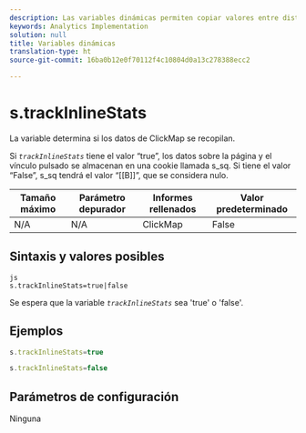 ```yaml
---
description: Las variables dinámicas permiten copiar valores entre distintas variables sin necesidad de escribir varias veces los valores completos en las solicitudes de imagen del sitio.
keywords: Analytics Implementation
solution: null
title: Variables dinámicas
translation-type: ht
source-git-commit: 16ba0b12e0f70112f4c10804d0a13c278388ecc2

---
```



# s.trackInlineStats

La variable determina si los datos de ClickMap se recopilan.

Si *`trackInlineStats`* tiene el valor “true”, los datos sobre la página y el vínculo pulsado se almacenan en una cookie llamada s_sq. Si tiene el valor “False”, s_sq tendrá el valor “[[B]]”, que se considera nulo.

| Tamaño máximo | Parámetro depurador | Informes rellenados | Valor predeterminado |
|---|---|---|---|
| N/A | N/A | ClickMap | False |

## Sintaxis y valores posibles

```
js
s.trackInlineStats=true|false
```

Se espera que la variable *`trackInlineStats`* sea 'true' o 'false'.

## Ejemplos

```js
s.trackInlineStats=true
```

```js
s.trackInlineStats=false
```

## Parámetros de configuración

Ninguna
